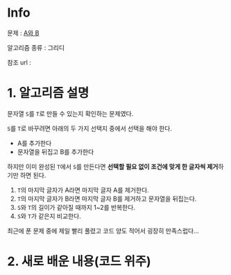 # Info

문제 : [A와 B](https://www.acmicpc.net/problem/12904)

알고리즘 종류 : 그리디

참조 url : 


# 1. 알고리즘 설명

문자열 `S`를 `T`로 만들 수 있는지 확인하는 문제였다.

`S`를 `T`로 바꾸려면 아래의 두 가지 선택지 중에서 선택을 해야 한다.
- A를 추가한다
- 문자열을 뒤집고 B를 추가한다

하지만 이미 완성된 `T`에서 `S`를 만든다면 **선택할 필요 없이 조건에 맞게 한 글자씩 제거**하기만 하면 된다.

1. `T`의 마지막 글자가 A라면 마지막 글자 A를 제거한다.
2. `T`의 마지막 글자가 B라면 마지막 글자 B를 제거하고 문자열을 뒤집는다.
3. `S`와 `T`의 길이가 같아질 때까지 1~2를 반복한다.
4. `S`와 `T`가 같은지 비교한다.

최근에 푼 문제 중에 제일 빨리 풀렸고 코드 양도 적어서 굉장히 만족스럽다...


# 2. 새로 배운 내용(코드 위주)

